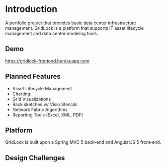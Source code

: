# Introduction
A portfolio project that provides basic data center infrastructure management. GridLock is a platform that supports IT asset lifecycle management and data center modeling tools.

## Demo
https://gridlock-frontend.herokuapp.com

## Planned Features
- Asset Lifecycle Management
- Charting
- Grid Visualizations
- Rack sketches w/ Visio Stencils
- Network Fabric Algorithms
- Reporting Tools (Excel, XML, PDF)

## Platform
GridLock is built upon a Spring MVC 5 back-end and AngularJS 5 front-end.

## Design Challenges
